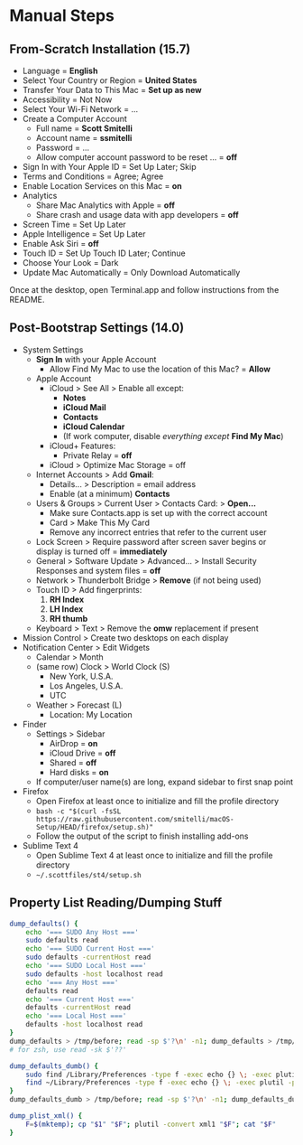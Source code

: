 # Manual Steps

## From-Scratch Installation (15.7)

- Language = **English**
- Select Your Country or Region = **United States**
- Transfer Your Data to This Mac = **Set up as new**
- Accessibility = Not Now
- Select Your Wi-Fi Network = ...
- Create a Computer Account
    + Full name = **Scott Smitelli**
    + Account name = **ssmitelli**
    + Password = ...
    + Allow computer account password to be reset ... = **off**
- Sign In with Your Apple ID = Set Up Later; Skip
- Terms and Conditions = Agree; Agree
- Enable Location Services on this Mac = **on**
- Analytics
    + Share Mac Analytics with Apple = **off**
    + Share crash and usage data with app developers = **off**
- Screen Time = Set Up Later
- Apple Intelligence = Set Up Later
- Enable Ask Siri = **off**
- Touch ID = Set Up Touch ID Later; Continue
- Choose Your Look = Dark
- Update Mac Automatically = Only Download Automatically

Once at the desktop, open Terminal.app and follow instructions from the README.

## Post-Bootstrap Settings (14.0)

- System Settings
    + **Sign In** with your Apple Account
        * Allow Find My Mac to use the location of this Mac? = **Allow**
    + Apple Account
        * iCloud > See All > Enable all except:
            - **Notes**
            - **iCloud Mail**
            - **Contacts**
            - **iCloud Calendar**
            - (If work computer, disable _everything except_ **Find My Mac**)
        * iCloud+ Features:
            - Private Relay = **off**
        * iCloud > Optimize Mac Storage = off
    + Internet Accounts > Add **Gmail**:
        * Details... > Description = email address
        * Enable (at a minimum) **Contacts**
    + Users & Groups > Current User > Contacts Card: > **Open...**
        * Make sure Contacts.app is set up with the correct account
        * Card > Make This My Card
        * Remove any incorrect entries that refer to the current user
    + Lock Screen > Require password after screen saver begins or display is turned off = **immediately**
    + General > Software Update > Advanced... > Install Security Responses and system files = **off**
    + Network > Thunderbolt Bridge > **Remove** (if not being used)
    + Touch ID > Add fingerprints:
        1. **RH Index**
        2. **LH Index**
        3. **RH thumb**
    + Keyboard > Text > Remove the **omw** replacement if present
- Mission Control > Create two desktops on each display
- Notification Center > Edit Widgets
    + Calendar > Month
    + (same row) Clock > World Clock (S)
        * New York, U.S.A.
        * Los Angeles, U.S.A.
        * UTC
    + Weather > Forecast (L)
        * Location: My Location
- Finder
    + Settings > Sidebar
        * AirDrop = **on**
        * iCloud Drive = **off**
        * Shared = **off**
        * Hard disks = **on**
    + If computer/user name(s) are long, expand sidebar to first snap point
- Firefox
    + Open Firefox at least once to initialize and fill the profile directory
    + `bash -c "$(curl -fsSL https://raw.githubusercontent.com/smitelli/macOS-Setup/HEAD/firefox/setup.sh)"`
    + Follow the output of the script to finish installing add-ons
- Sublime Text 4
    + Open Sublime Text 4 at least once to initialize and fill the profile directory
    + `~/.scottfiles/st4/setup.sh`

## Property List Reading/Dumping Stuff

```bash
dump_defaults() {
    echo '=== SUDO Any Host ==='
    sudo defaults read
    echo '=== SUDO Current Host ==='
    sudo defaults -currentHost read
    echo '=== SUDO Local Host ==='
    sudo defaults -host localhost read
    echo '=== Any Host ==='
    defaults read
    echo '=== Current Host ==='
    defaults -currentHost read
    echo '=== Local Host ==='
    defaults -host localhost read
}
dump_defaults > /tmp/before; read -sp $'?\n' -n1; dump_defaults > /tmp/after; diff /tmp/{before,after}
# for zsh, use read -sk $'??'

dump_defaults_dumb() {
    sudo find /Library/Preferences -type f -exec echo {} \; -exec plutil -p {} \;
    find ~/Library/Preferences -type f -exec echo {} \; -exec plutil -p {} \;
}
dump_defaults_dumb > /tmp/before; read -sp $'?\n' -n1; dump_defaults_dumb > /tmp/after; diff /tmp/{before,after}

dump_plist_xml() {
    F=$(mktemp); cp "$1" "$F"; plutil -convert xml1 "$F"; cat "$F"
}
````
